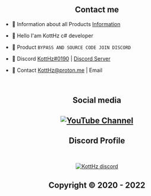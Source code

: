 <h2 align="center">Contact me</h2>


- 📌 Information about all Products [Information](https://github.com/Cloud-Official/Product)

- 👋 Hello I'am KottHz c# developer

- 🛒 Product `BYPASS AND SOURCE CODE JOIN DISCORD`

- 💬 Discord [KottHz#0190](https://discord.com/users/945260490332979251) | [Discord Server](https://discord.gg/UJUzktsWSG)

- 📧 Contact KottHz@proton.me | Email


</pre><br>

<h2 align="center">Social media</h2>

<h2 align="center"</h2>

[![YouTube Channel](https://img.shields.io/badge/-YouTube-%23282a36?style=for-the-badge&logoColor=ff0000&logo=YouTube)](https://www.youtube.com/channel/UCC6wL4tAR22RMF6gXPnGVbA)


<h2 align="center">Discord Profile</h2><br>
  <p align="center">
    <a href="https://discord.gg/MBTkVcJefp">
        <img title="KottHz Server Discord" alt="KottHz discord" src="https://discord.c99.nl/widget/theme-4/943374631644045363.png"/>
    </a>
</p>

</p>

<h2 align="center"> Copyright © 2020 - 2022  
